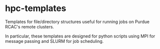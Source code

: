 # hpc-templates
Templates for file/directory structures useful for running jobs on Purdue RCAC's remote clusters.

In particular, these templates are designed for python scripts using MPI for message passing and SLURM for job scheduling.
